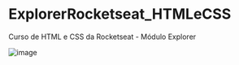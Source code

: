 # ExplorerRocketseat_HTMLeCSS
 Curso de HTML e CSS da Rocketseat - Módulo Explorer
 
![image](https://github.com/AndreRamos-py/ExplorerRocketseat_HTMLeCSS/assets/83097746/71ab1e28-842d-4c55-93fa-12d202fb0c2b)
